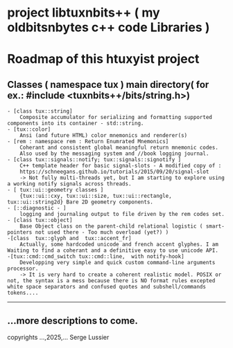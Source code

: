 
# project libtuxnbits++ ( my oldbitsnbytes c++ code Libraries )

# Roadmap of this htuxyist project

## Classes ( namespace tux ) main directory( for ex.: #include <tuxnbits++/bits/string.h>)

    - [class tux::string]
        Composite accumulator for serializing and formatting supported components into its container - std::string.
    - [tux::color]
        Ansi (and future HTML) color mnemonics and renderer(s)
    - [rem : namespace rem : Return Enumrated Mnemonics]
        Coherant and consistent global meaningful return mnemonic codes.
        Also used by the messaging system and //book logging journal.
    - [class tux::signals::notify; tux::signals::signotify ]
        C++ template header for basic signal-slots - A modified copy of :
        https://schneegans.github.io/tutorials/2015/09/20/signal-slot
        -> Not fully multi-threads yet, but I am starting to explore using a working notify signals across threads.
    - [ tux::ui::geometry classes ]
        {tux::ui::cxy, tux::ui::size, tux::ui::rectangle, tux::ui::string2d} Bare 2D geometry components.
    - [::diagnostic - ]
        logging and journaling output to file driven by the rem codes set.
    - [class tux::object]
        Base Object class on the parent-child relational logistic ( smart-pointers not used there - Too much overload (yet?) )
    -[class  tux::glyph and  tux::accent_fr]
        Actually, some hardcoded unicode and french accent glyphes. I am Waiting to find a coherant and a definitive easy to use unicode API.
    -[tux::cmd::cmd_switch tux::cmd::line,  with notify-hook]
        Developping very simple and quick custom command-line arguments processor.
        -> It is very hard to create a coherent realistic model. POSIX or not, the syntax is a mess because there is NO format rules excepted white space separators and confused quotes and subshell/commands tokens....
    
<!--    - [tux::io::lfd tux::io::listener tux::io::console tux::io::kbhit tux::io::mouse tux::io::tcp_socket tux::io::vhcar]
        The custom, modest set of input-output api I am actually exploring, experimenting, writing...
    - [tux::lexer tux::token_data ...]
-->
---
...more descriptions to come.
---
copyrights ...,2025,... Serge Lussier

